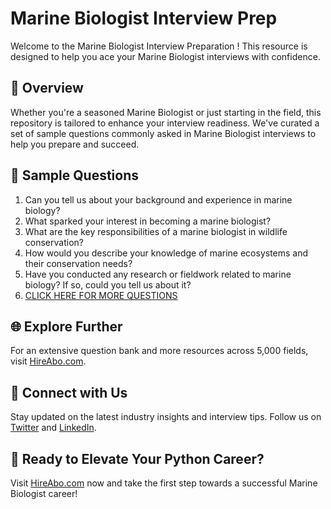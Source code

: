 # Marine Biologist Interview Prep

Welcome to the Marine Biologist Interview Preparation ! This resource is designed to help you ace your Marine Biologist interviews with confidence.

## 🚀 Overview

Whether you're a seasoned Marine Biologist or just starting in the field, this repository is tailored to enhance your interview readiness. We've curated a set of sample questions commonly asked in Marine Biologist interviews to help you prepare and succeed.

## 📝 Sample Questions

1. Can you tell us about your background and experience in marine biology?
2. What sparked your interest in becoming a marine biologist?
3. What are the key responsibilities of a marine biologist in wildlife conservation?
4. How would you describe your knowledge of marine ecosystems and their conservation needs?
5. Have you conducted any research or fieldwork related to marine biology? If so, could you tell us about it?
6. [CLICK HERE FOR MORE QUESTIONS](https://hireabo.com/job/10_3_6/Marine%20Biologist)

## 🌐 Explore Further

For an extensive question bank and more resources across 5,000 fields, visit [HireAbo.com](https://www.hireabo.com).

## 📱 Connect with Us

Stay updated on the latest industry insights and interview tips. Follow us on [Twitter](https://twitter.com/hireabo) and [LinkedIn](https://www.linkedin.com/in/hire-abo-3609972a8/).

## 🚀 Ready to Elevate Your Python Career?

Visit [HireAbo.com](https://www.hireabo.com) now and take the first step towards a successful Marine Biologist career!